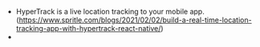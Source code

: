 -   HyperTrack is a live location tracking to your mobile app. (https://www.spritle.com/blogs/2021/02/02/build-a-real-time-location-tracking-app-with-hypertrack-react-native/)
-
